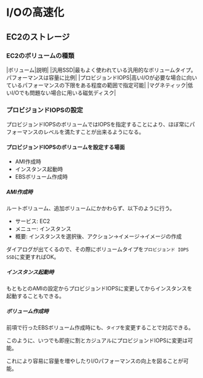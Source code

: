 # I/Oの高速化

## EC2のストレージ

### EC2のボリュームの種類

|ボリューム|説明|
|汎用SSD|最もよく使われている汎用的なボリュームタイプ。パフォーマンスは容量に比例|
|プロビジョンドIOPS|高いI/Oが必要な場合に向いているパフォーマンスの下限をある程度の範囲で指定可能|
|マグネティック|低いI/Oでも問題ない場合に用いる磁気ディスク|

### プロビジョンドIOPSの設定

プロビジョンドIOPSのボリュームではIOPSを指定することにより、ほぼ常にパフォーマンスのレベルを満たすことが出来るようになる。

#### プロビジョンドIOPSのボリュームを設定する場面

* AMI作成時
* インスタンス起動時
* EBSボリューム作成時

##### AMI作成時

ルートボリューム、追加ボリュームにかかわらず、以下のように行う。

* サービス: EC2
* メニュー: インスタンス
* 概要: インスタンスを選択後、アクション→イメージ→イメージの作成

ダイアログが出てくるので、その際にボリュームタイプを`プロビジョンド IOPS SSD`に変更すればOK。

##### インスタンス起動時

もともとのAMIの設定からプロビジョンドIOPSに変更してからインスタンスを起動することもできる。

##### ボリューム作成時

前項で行ったEBSボリューム作成時にも、`タイプ`を変更することで対応できる。

このように、いつでも即座に割とカジュアルにプロビジョンドIOPSに変更は可能。

これにより容易に容量を増やしたりI/Oパフォーマンスの向上を図ることが可能。
